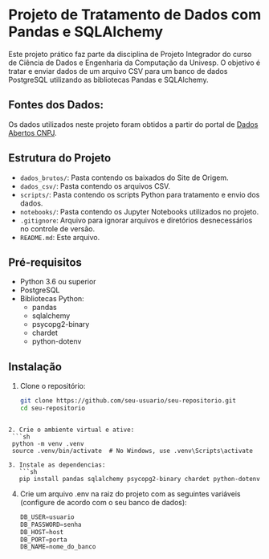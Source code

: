 # Projeto de Tratamento de Dados com Pandas e SQLAlchemy

Este projeto prático faz parte da disciplina de Projeto Integrador do curso de Ciência de Dados e Engenharia da Computação da Univesp. O objetivo é tratar e enviar dados de um arquivo CSV para um banco de dados PostgreSQL utilizando as bibliotecas Pandas e SQLAlchemy.

## Fontes dos Dados:
Os dados utilizados neste projeto foram obtidos a partir do portal de [Dados Abertos CNPJ](https://dadosabertos.rfb.gov.br/CNPJ/dados_abertos_cnpj/2024-08/).

## Estrutura do Projeto

- `dados_brutos/`: Pasta contendo os baixados do Site de Origem.
- `dados_csv/`: Pasta contendo os arquivos CSV.
- `scripts/`: Pasta contendo os scripts Python para tratamento e envio dos dados.
- `notebooks/`: Pasta contendo os Jupyter Notebooks utilizados no projeto.
- `.gitignore`: Arquivo para ignorar arquivos e diretórios desnecessários no controle de versão.
- `README.md`: Este arquivo.

## Pré-requisitos

- Python 3.6 ou superior
- PostgreSQL
- Bibliotecas Python:
  - pandas
  - sqlalchemy
  - psycopg2-binary
  - chardet
  - python-dotenv

## Instalação

1. Clone o repositório:
   ```sh
   git clone https://github.com/seu-usuario/seu-repositorio.git
   cd seu-repositorio
  ```

2. Crie o ambiente virtual e ative:
   ```sh   
   python -m venv .venv
   source .venv/bin/activate  # No Windows, use .venv\Scripts\activate
   ```
  
```
3. Instale as dependencias:
   ```sh
   pip install pandas sqlalchemy psycopg2-binary chardet python-dotenv
   ```
  
4. Crie um arquivo .env na raiz do projeto com as seguintes variáveis (configure de acordo com o seu banco de dados):
   ```python
   DB_USER=usuario
   DB_PASSWORD=senha
   DB_HOST=host
   DB_PORT=porta
   DB_NAME=nome_do_banco
   ```